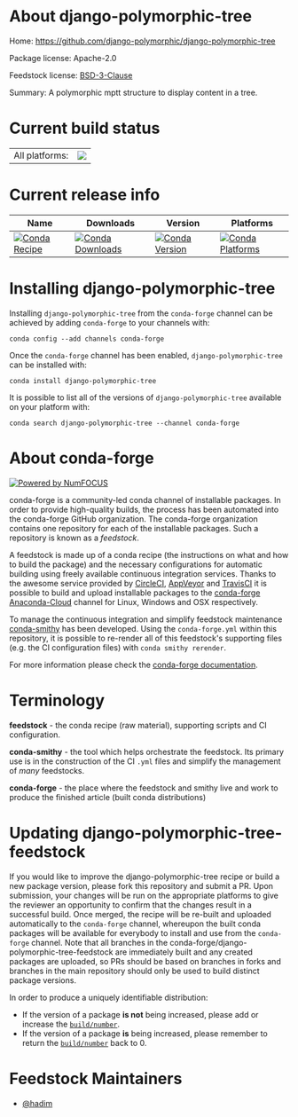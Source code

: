 About django-polymorphic-tree
=============================

Home: https://github.com/django-polymorphic/django-polymorphic-tree

Package license: Apache-2.0

Feedstock license: [BSD-3-Clause](https://github.com/conda-forge/django-polymorphic-tree-feedstock/blob/master/LICENSE.txt)

Summary: A polymorphic mptt structure to display content in a tree.

Current build status
====================


<table><tr><td>All platforms:</td>
    <td>
      <a href="https://dev.azure.com/conda-forge/feedstock-builds/_build/latest?definitionId=11974&branchName=master">
        <img src="https://dev.azure.com/conda-forge/feedstock-builds/_apis/build/status/django-polymorphic-tree-feedstock?branchName=master">
      </a>
    </td>
  </tr>
</table>

Current release info
====================

| Name | Downloads | Version | Platforms |
| --- | --- | --- | --- |
| [![Conda Recipe](https://img.shields.io/badge/recipe-django--polymorphic--tree-green.svg)](https://anaconda.org/conda-forge/django-polymorphic-tree) | [![Conda Downloads](https://img.shields.io/conda/dn/conda-forge/django-polymorphic-tree.svg)](https://anaconda.org/conda-forge/django-polymorphic-tree) | [![Conda Version](https://img.shields.io/conda/vn/conda-forge/django-polymorphic-tree.svg)](https://anaconda.org/conda-forge/django-polymorphic-tree) | [![Conda Platforms](https://img.shields.io/conda/pn/conda-forge/django-polymorphic-tree.svg)](https://anaconda.org/conda-forge/django-polymorphic-tree) |

Installing django-polymorphic-tree
==================================

Installing `django-polymorphic-tree` from the `conda-forge` channel can be achieved by adding `conda-forge` to your channels with:

```
conda config --add channels conda-forge
```

Once the `conda-forge` channel has been enabled, `django-polymorphic-tree` can be installed with:

```
conda install django-polymorphic-tree
```

It is possible to list all of the versions of `django-polymorphic-tree` available on your platform with:

```
conda search django-polymorphic-tree --channel conda-forge
```


About conda-forge
=================

[![Powered by NumFOCUS](https://img.shields.io/badge/powered%20by-NumFOCUS-orange.svg?style=flat&colorA=E1523D&colorB=007D8A)](http://numfocus.org)

conda-forge is a community-led conda channel of installable packages.
In order to provide high-quality builds, the process has been automated into the
conda-forge GitHub organization. The conda-forge organization contains one repository
for each of the installable packages. Such a repository is known as a *feedstock*.

A feedstock is made up of a conda recipe (the instructions on what and how to build
the package) and the necessary configurations for automatic building using freely
available continuous integration services. Thanks to the awesome service provided by
[CircleCI](https://circleci.com/), [AppVeyor](https://www.appveyor.com/)
and [TravisCI](https://travis-ci.com/) it is possible to build and upload installable
packages to the [conda-forge](https://anaconda.org/conda-forge)
[Anaconda-Cloud](https://anaconda.org/) channel for Linux, Windows and OSX respectively.

To manage the continuous integration and simplify feedstock maintenance
[conda-smithy](https://github.com/conda-forge/conda-smithy) has been developed.
Using the ``conda-forge.yml`` within this repository, it is possible to re-render all of
this feedstock's supporting files (e.g. the CI configuration files) with ``conda smithy rerender``.

For more information please check the [conda-forge documentation](https://conda-forge.org/docs/).

Terminology
===========

**feedstock** - the conda recipe (raw material), supporting scripts and CI configuration.

**conda-smithy** - the tool which helps orchestrate the feedstock.
                   Its primary use is in the construction of the CI ``.yml`` files
                   and simplify the management of *many* feedstocks.

**conda-forge** - the place where the feedstock and smithy live and work to
                  produce the finished article (built conda distributions)


Updating django-polymorphic-tree-feedstock
==========================================

If you would like to improve the django-polymorphic-tree recipe or build a new
package version, please fork this repository and submit a PR. Upon submission,
your changes will be run on the appropriate platforms to give the reviewer an
opportunity to confirm that the changes result in a successful build. Once
merged, the recipe will be re-built and uploaded automatically to the
`conda-forge` channel, whereupon the built conda packages will be available for
everybody to install and use from the `conda-forge` channel.
Note that all branches in the conda-forge/django-polymorphic-tree-feedstock are
immediately built and any created packages are uploaded, so PRs should be based
on branches in forks and branches in the main repository should only be used to
build distinct package versions.

In order to produce a uniquely identifiable distribution:
 * If the version of a package **is not** being increased, please add or increase
   the [``build/number``](https://docs.conda.io/projects/conda-build/en/latest/resources/define-metadata.html#build-number-and-string).
 * If the version of a package **is** being increased, please remember to return
   the [``build/number``](https://docs.conda.io/projects/conda-build/en/latest/resources/define-metadata.html#build-number-and-string)
   back to 0.

Feedstock Maintainers
=====================

* [@hadim](https://github.com/hadim/)


